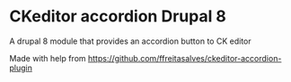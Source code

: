 # CKeditor accordion Drupal 8
A drupal 8 module that provides an accordion button to CK editor

Made with help from https://github.com/ffreitasalves/ckeditor-accordion-plugin
